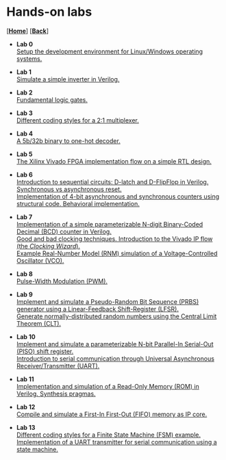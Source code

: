 
# Hands-on labs
[[**Home**](https://github.com/lpacher/lae)] [[**Back**](https://github.com/lpacher/lae)]


* **Lab 0**<br />
[Setup the development environment for Linux/Windows operating systems.](
https://github.com/lpacher/lae/tree/master/fpga/labs/lab0)

* **Lab 1**<br />
[Simulate a simple inverter in Verilog.](
https://github.com/lpacher/lae/tree/master/fpga/labs/lab1)

* **Lab 2**<br />
[Fundamental logic gates.](
https://github.com/lpacher/lae/tree/master/fpga/labs/lab2)

* **Lab 3**<br />
[Different coding styles for a 2:1 multiplexer.](
https://github.com/lpacher/lae/tree/master/fpga/labs/lab3)

* **Lab 4**<br />
[A 5b/32b binary to one-hot decoder.](
https://github.com/lpacher/lae/tree/master/fpga/labs/lab4)

* **Lab 5**<br />
[The Xilinx Vivado FPGA implementation flow on a simple RTL design.](
https://github.com/lpacher/lae/tree/master/fpga/labs/lab5)

* **Lab 6**<br />
[Introduction to sequential circuits: D-latch and D-FlipFlop in Verilog. Synchronous vs asynchronous reset.<br />
Implementation of 4-bit asynchronous and synchronous counters using structural code. Behavioral implementation.](
https://github.com/lpacher/lae/tree/master/fpga/labs/lab6)

* **Lab 7**<br />
[Implementation of a simple parameterizable N-digit Binary-Coded Decimal (BCD) counter in Verilog.<br />
Good and bad clocking techniques. Introduction to the Vivado IP flow (the _Clocking Wizard_).<br />
Example Real-Number Model (RNM) simulation of a Voltage-Controlled Oscillator (VCO).](
https://github.com/lpacher/lae/tree/master/fpga/labs/lab7)

* **Lab 8**<br />
[Pulse-Width Modulation (PWM).](
https://github.com/lpacher/lae/tree/master/fpga/labs/lab8)

* **Lab 9**<br />
[Implement and simulate a Pseudo-Random Bit Sequence (PRBS) generator using a Linear-Feedback Shift-Register (LFSR). <br />
Generate normally-distributed random numbers using the Central Limit Theorem (CLT).](
https://github.com/lpacher/lae/tree/master/fpga/labs/lab9)

* **Lab 10**<br />
[Implement and simulate a parameterizable N-bit Parallel-In Serial-Out (PISO) shift register.<br />
Introduction to serial communication through Universal Asynchronous Receiver/Transmitter (UART).](
https://github.com/lpacher/lae/tree/master/fpga/labs/lab10)

* **Lab 11**<br />
[Implementation and simulation of a Read-Only Memory (ROM) in Verilog. Synthesis pragmas.](
https://github.com/lpacher/lae/tree/master/fpga/labs/lab11)

* **Lab 12**<br />
[Compile and simulate a First-In First-Out (FIFO) memory as IP core.](
https://github.com/lpacher/lae/tree/master/fpga/labs/lab12)

* **Lab 13**<br />
[Different coding styles for a Finite State Machine (FSM) example. <br />
Implementation of a UART transmitter for serial communication using a state machine.](
https://github.com/lpacher/lae/tree/master/fpga/labs/lab13)
